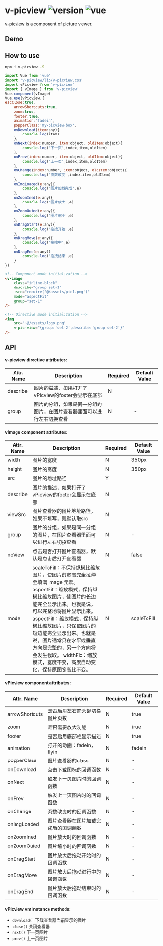 # v-picview ![version](https://travis-ci.com/chaosst/v-picview.svg?branch=master) ![vue](https://img.shields.io/badge/vue-%20v2.5.21%20-green.svg) 

[v-picview](https://github.com/chaosst/v-picview) is a component of picture viewer.

## Demo


## How to use

```bash
npm i v-picview -S
```

```js
import Vue from 'vue'
import 'v-picview/lib/v-picview.css'
import vPicview from 'v-picview'
import { vImage } from 'v-picview'
Vue.component(vImage)
Vue.use(vPicview,{
escClose:true,
    arrowShortcuts:true,
    zoom:true,
    footer:true,
    animation:'fadein',
    popperClass:'my-picview-box',
    onDownload(item:any){
        console.log(item)
    },
    onNext(index:number, item:object, oldItem:object){
        console.log('下一页',index,item,oldItem)
    },
    onPrev(index:number, item:object, oldItem:object){
        console.log('上一页',index,item,oldItem)
    },
    onChange(index:number, item:object, oldItem:object){
        console.log('页数改变',index,item,oldItem)
    },
    onImgLoaded(e:any){
        console.log('图片加载完成',e)
    },
    onZoomIned(e:any){
        console.log('图片放大',e)
    },
    onZoomOuted(e:any){
        console.log('图片缩小',e)
    },
    onDragStart(e:any){
        console.log('拖拽开始',e)
    },
    onDragMove(e:any){
        console.log('拖拽中',e)
    },
    onDragEnd(e:any){
        console.log('拖拽结束',e)
    }
})
```

```html
<!-- Component mode initialization -->
<v-image 
    class="inline-block" 
    describe="group set-1" 
    :src="require('@/assets/pic1.png')" 
    mode="aspectFit" 
    group="set-1" 
/>

<!-- Directive mode initialization -->
<img 
    src="~@/assets/logo.png" 
    v-pic-view="{group:'set-2',describe:'group set-2'}" 
/>
```


## API

#### v-picview directive attributes:

| Attr. Name | Description | Required | Default Value |
|-----|-----|-----|-----|
| describe | 图片的描述，如果打开了vPicview的footer会显示在底部 | N |   |
| group | 图片的分组，如果是同一分组的图片，在图片查看器里面可以进行左右切换查看 | N | - |


#### vImage component attributes:

| Attr. Name | Description | Required | Default Value |
|-----|-----|-----|-----|
| width | 图片的宽度 | N | 350px |
| height | 图片的高度 | N | 350px |
| src | 图片的地址路径 | Y |   |
| describe | 图片的描述，如果打开了vPicview的footer会显示在底部 | N |   |
| viewSrc | 图片查看器的图片地址路径，如果不填写，则默认取src | N |   |
| group | 图片的分组，如果是同一分组的图片，在图片查看器里面可以进行左右切换查看 | N | - |
| noView | 点击是否打开图片查看器，默认是点击后打开查看器 | N | false |
| mode | scaleToFill：不保持纵横比缩放图片，使图片的宽高完全拉伸至填满 image 元素。 aspectFit：缩放模式，保持纵横比缩放图片，使图片的长边能完全显示出来。也就是说，可以完整地将图片显示出来。 aspectFill：缩放模式，保持纵横比缩放图片，只保证图片的短边能完全显示出来。也就是说，图片通常只在水平或垂直方向是完整的，另一个方向将会发生截取。 widthFix：缩放模式，宽度不变，高度自动变化，保持原图宽高比不变。 | N | scaleToFill |

#### vPicview component attributes:

| Attr. Name | Description | Required | Default Value |
|-----|-----|-----|-----|
| arrowShortcuts | 是否启用左右箭头键切换图片页数 | N | true |
| zoom | 是否需要放大功能 | N | true |
| footer | 是否启用底部栏显示描述 | N | true |
| animation | 打开的动画：fadein，flyin | N | fadein |
| popperClass | 图片查看器的class | N | - |
| onDownload | 点击下载图标的回调函数 | N | - |
| onNext | 触发下一页图片时的回调函数 | N | - |
| onPrev | 触发上一页图片时的回调函数 | N | - |
| onChange | 页数改变时的回调函数 | N | - |
| onImgLoaded | 图片查看器在图片加载完成后的回调函数 | N | - |
| onZoomIned | 图片放大时的回调函数 | N | - |
| onZoomOuted | 图片缩小时的回调函数 | N | - |
| onDragStart | 图片放大后拖动开始时的回调函数 | N | - |
| onDragMove | 图片放大后拖动进行中的回调函数 | N | - |
| onDragEnd | 图片放大后拖动结束时的回调函数 | N | - |

#### vPicview vm instance methods:

- `download()` 下载查看器当前显示的图片
- `close()` 关闭查看器
- `next()` 下一页图片
- `prev()` 上一页图片